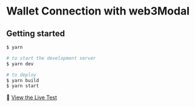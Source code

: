 # Wallet Connection with web3Modal

## Getting started

```bash
$ yarn

# to start the development server
$ yarn dev

# to deploy
$ yarn build
$ yarn start
```

👀 [View the Live Test](https://arche-nft.vercel.app/)
